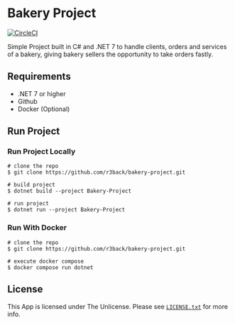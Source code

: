# Bakery Project

[![CircleCI](https://dl.circleci.com/status-badge/img/gh/r3back/bakery-project/tree/main.svg?style=shield)](https://dl.circleci.com/status-badge/redirect/gh/r3back/bakery-project/tree/main)

Simple Project built in C# and .NET 7 to handle clients, orders and services of a bakery, giving bakery sellers the opportunity to take orders fastly.

## Requirements

* .NET 7 or higher
* Github
* Docker (Optional)

## Run Project

### Run Project Locally
```console
# clone the repo
$ git clone https://github.com/r3back/bakery-project.git

# build project
$ dotnet build --project Bakery-Project

# run project
$ dotnet run --project Bakery-Project
```

### Run With Docker
```console
# clone the repo
$ git clone https://github.com/r3back/bakery-project.git

# execute docker compose
$ docker compose run dotnet
```


## License
This App is licensed under The Unlicense. Please see [`LICENSE.txt`](https://github.com/r3back/bakery-project/blob/main/LICENSE) for more info.
